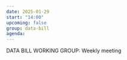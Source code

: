 ```yaml
---
date: 2025-01-29
start: "14:00"
upcoming: false
group: data-bill
agenda: 
--- 
```

DATA BILL WORKING GROUP: Weekly meeting